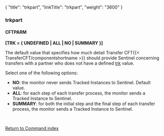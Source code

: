 {
    "title": "trkpart",
    "linkTitle": "trkpart",
    "weight": "3600"
}<span id="trkpart"></span>

### trkpart

#### CFTPARM

**\[TRK = { UNDEFINED
| ALL | NO | SUMMARY }\]**

The default value that specifies how much detail Transfer CFT{{< TransferCFT/componentshortname  >}} should
provide Sentinel concerning transfers with a partner who does
not have a defined [trk](../trk) value.

Select one of the following options:

- ****NO****: the monitor never sends Tracked
    Instances to Sentinel. Default value.
- ****ALL****: for each step of each transfer
    process, the monitor sends a Tracked Instance to Sentinel.
- ****SUMMARY****: for both the initial step and
    the final step of each transfer process, the monitor sends a Tracked Instance
    to Sentinel.

 

[Return to Command index](../../)
